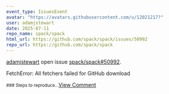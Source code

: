 ```yaml
---
event_type: IssuesEvent
avatar: "https://avatars.githubusercontent.com/u/12021217?"
user: adamjstewart
date: 2025-07-11
repo_name: spack/spack
html_url: https://github.com/spack/spack/issues/50992
repo_url: https://github.com/spack/spack
---
```


<a href='https://github.com/adamjstewart' target='_blank'>adamjstewart</a> open issue <a href='https://github.com/spack/spack/issues/50992' target='_blank'>spack/spack#50992</a>.

<p>FetchError: All fetchers failed for GitHub download</p><small>### Steps to reproduce...</small><a href='https://github.com/spack/spack/issues/50992' target='_blank'>View Comment</a>